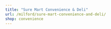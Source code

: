 ```yaml
---
title: "Sure Mart Convenience & Deli"
url: /milford/sure-mart-convenience-and-deli/
shop: convenience
---
```

